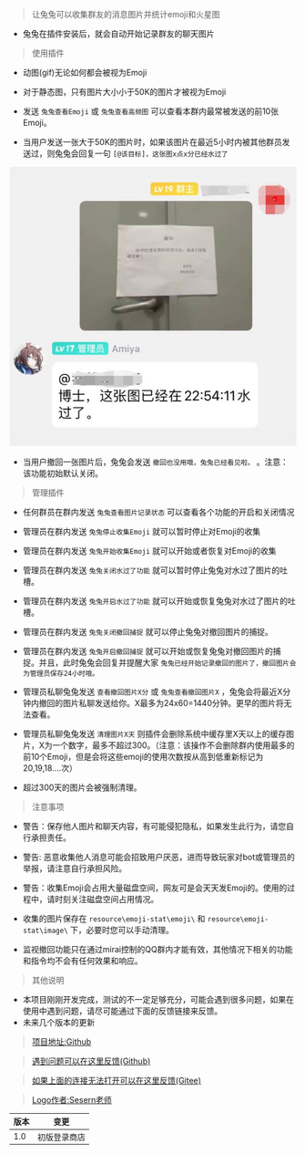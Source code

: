> 让兔兔可以收集群友的消息图片并统计emoji和火星图

- 兔兔在插件安装后，就会自动开始记录群友的聊天图片

> 使用插件

- 动图(gif)无论如何都会被视为Emoji
- 对于静态图，只有图片大小小于50K的图片才被视为Emoji
- 发送 `兔兔查看Emoji` 或 `兔兔查看高频图` 可以查看本群内最常被发送的前10张Emoji。

- 当用户发送一张大于50K的图片时，如果该图片在最近5小时内被其他群员发送过，则兔兔会回复一句 `[@该目标]，这张图x点x分已经水过了`

![水过了例子](https://raw.githubusercontent.com/hsyhhssyy/amiyabot-hsyhhssyy-emoji-stat/master/dup_image_example.jpg)

- 当用户撤回一张图片后，兔兔会发送 `撤回也没用哦，兔兔已经看见啦。` 。注意：该功能初始默认关闭。

> 管理插件

- 任何群员在群内发送 `兔兔查看图片记录状态` 可以查看各个功能的开启和关闭情况

- 管理员在群内发送 `兔兔停止收集Emoji` 就可以暂时停止对Emoji的收集
- 管理员在群内发送 `兔兔开始收集Emoji` 就可以开始或者恢复对Emoji的收集

- 管理员在群内发送 `兔兔关闭水过了功能` 就可以暂时停止兔兔对水过了图片的吐槽。
- 管理员在群内发送 `兔兔开启水过了功能` 就可以开始或恢复兔兔对水过了图片的吐槽。

- 管理员在群内发送 `兔兔关闭撤回捕捉` 就可以停止兔兔对撤回图片的捕捉。
- 管理员在群内发送 `兔兔开启撤回捕捉` 就可以开始或恢复兔兔对撤回图片的捕捉。并且，此时兔兔会回复并提醒大家 `兔兔已经开始记录撤回的图片了，撤回图片会为管理员保存24小时哦。`

- 管理员私聊兔兔发送 `查看撤回图片X分` 或  `兔兔查看撤回图片X` ，兔兔会将最近X分钟内撤回的图片私聊发送给你。X最多为24x60=1440分钟。更早的图片将无法查看。
- 管理员私聊兔兔发送 `清理图片X天` 则插件会删除系统中缓存里X天以上的缓存图片，X为一个数字，最多不超过300。（注意：该操作不会删除群内使用最多的前10个Emoji，但是会将这些emoji的使用次数按从高到低重新标记为20,19,18....次）
- 超过300天的图片会被强制清理。

> 注意事项

- 警告：保存他人图片和聊天内容，有可能侵犯隐私，如果发生此行为，请您自行承担责任。
- 警告: 恶意收集他人消息可能会招致用户厌恶，进而导致玩家对bot或管理员的举报，请注意自行承担风险。
- 警告：收集Emoji会占用大量磁盘空间，网友可是会天天发Emoji的。使用的过程中，请时刻关注磁盘空间占用情况。
- 收集的图片保存在 `resource\emoji-stat\emoji\` 和 `resource\emoji-stat\image\` 下，必要时您可以手动清理。

- 监视撤回功能只在通过mirai控制的QQ群内才能有效，其他情况下相关的功能和指令均不会有任何效果和响应。

> 其他说明

- 本项目刚刚开发完成，测试的不一定足够充分，可能会遇到很多问题，如果在使用中遇到问题，请尽可能通过下面的反馈链接来反馈。
- 未来几个版本的更新

> [项目地址:Github](https://github.com/hsyhhssyy/amiyabot-hsyhhssyy-emoji-stat/)

> [遇到问题可以在这里反馈(Github)](https://github.com/hsyhhssyy/amiyabot-hsyhhssyy-wordcloud/issues/new/)

> [如果上面的连接无法打开可以在这里反馈(Gitee)](https://gitee.com/hsyhhssyy/amiyabot-plugin-bug-report/issues/new)

> [Logo作者:Sesern老师](https://space.bilibili.com/305550122)

|  版本   | 变更  |
|  ----  | ----  |
| 1.0  | 初版登录商店 |
